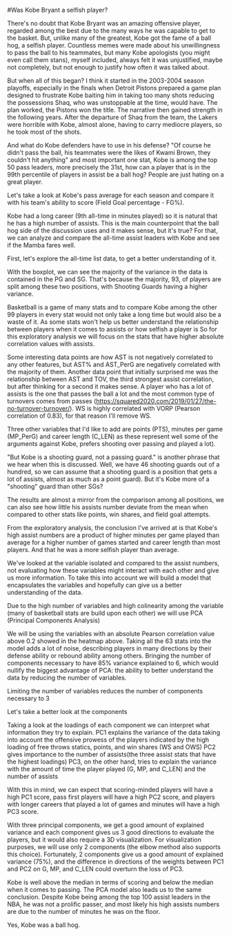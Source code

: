 #Was Kobe Bryant a selfish player?


There's no doubt that Kobe Bryant was an amazing offensive player, regarded among the best due to the many ways he was capable to get to the basket. But, unlike many of the greatest, Kobe got the fame of a ball hog, a selfish player. Countless memes were made about his unwillingness to pass the ball to his teammates, but many Kobe apologists (you might even call them stans), myself included, always felt it was unjustified, maybe not completely, but not enough to justify how often it was talked about.

But when all of this began? I think it started in the 2003-2004 season playoffs, especially in the finals when Detroit Pistons prepared a game plan designed to frustrate Kobe baiting him in taking too many shots reducing the possessions Shaq, who was unstoppable at the time, would have. The plan worked, the Pistons won the title. The narrative then gained strength in the following years. After the departure of Shaq from the team, the Lakers were horrible with Kobe, almost alone, having to carry mediocre players, so he took most of the shots.

And what do Kobe defenders have to use in his defense? "Of course he didn't pass the ball, his teammates were the likes of Kwami Brown, they couldn't hit anything" and most important one stat, Kobe is among the top 50 pass leaders, more precisely the 31st, how can a player that is in the 99th percentile of players in assist be a ball hog? People are just hating on a great player.

Let's take a look at Kobe's pass average for each season and compare it with his team's ability to score (Field Goal percentage - FG%).

Kobe had a long career (9th all-time in minutes played) so it is natural that he has a high number of assists. This is the main counterpoint that the ball hog side of the discussion uses and it makes sense, but it's true? For that, we can analyze and compare the all-time assist leaders with Kobe and see if the Mamba fares well. 

First, let's explore the all-time list data, to get a better understanding of it.

With the boxplot, we can see the majority of the variance in the data is contained in the PG and SG. That's because the majority, 93, of players are split among these two positions, with Shooting Guards having a higher variance.

Basketball is a game of many stats and to compare Kobe among the other 99 players in every stat would not only take a long time but would also be a waste of it. As some stats won't help us better understand the relationship between players when it comes to assists or how selfish a player is So for this exploratory analysis we will focus on the stats that have higher absolute correlation values with assists.

Some interesting data points are how AST is not negatively correlated to any other features, but AST% and AST_PerG are negatively correlated with the majority of them. Another data point that initially surprised me was the relationship between AST and TOV, the third strongest assist correlation, but after thinking for a second it makes sense. A player who has a lot of assists is the one that passes the ball a lot and the most common type of turnovers comes from passes (https://squared2020.com/2019/01/27/the-no-turnover-turnover/).  WS is highly correlated with VORP (Pearson correlation of 0.83), for that reason I'll remove WS.

Three other variables that I'd like to add are points (PTS), minutes per game (MP_PerG) and career length (C_LEN) as these represent well some of the arguments against Kobe, prefers shooting over passing and played a lot).


"But Kobe is a shooting guard, not a passing guard." is another phrase that we hear when this is discussed. Well, we have 46 shooting guards out of a hundred, so we can assume that a shooting guard is a position that gets a lot of assists, almost as much as a point guard). But it's Kobe more of a "shooting" guard than other SGs?


The results are almost a mirror from the comparison among all positions, we can also see how little his assists number deviate from the mean when compared to other stats like points, win shares, and field goal attempts.

From the exploratory analysis, the conclusion I've arrived at is that Kobe's high assist numbers are a product of higher minutes per game played than average for a higher number of games started and career length than most players. And that he was a more selfish player than average.


We've looked at the variable isolated and compared to the assist numbers, not evaluating how these variables might interact with each other and give us more information. To take this into account we will build a model that encapsulates the variables and hopefully can give us a better understanding of the data.


Due to the high number of variables and high colinearity among the variable (many of basketball stats are build upon each other) we will use PCA (Principal Components Analysis)

We will be using the variables with an absolute Pearson correlation value above 0.2 showed in the heatmap above. Taking all the 63 stats into the model adds a lot of noise, describing players in many directions by their defense ability or rebound ability among others. Bringing the number of components necessary to have 85% variance explained to 6, which would nullify the biggest advantage of PCA: the ability to better understand the data by reducing the number of variables.

Limiting the number of variables reduces the number of components necessary to 3


Let's take a better look at the components




Taking a look at the loadings of each component we can interpret what information they try to explain. PC1 explains the variance of the data taking into account the offensive prowess of the players indicated by the high loading of free throws statics, points, and win shares (WS and OWS) PC2 gives importance to the number of assists(the three assist stats that have the highest loadings) PC3, on the other hand, tries to explain the variance with the amount of time the player played (G, MP, and C_LEN) and the number of assists

With this in mind, we can expect that scoring-minded players will have a high PC1 score, pass first players will have a high PC2 score, and players with longer careers that played a lot of games and minutes will have a high PC3 score.

With three principal components, we get a good amount of explained variance and each component gives us 3 good directions to evaluate the players, but it would also require a 3D visualization. For visualization purposes, we will use only 2 components (the elbow method also supports this choice). Fortunately, 2 components give us a good amount of explained variance (75%), and the difference in directions of the weights between PC1 and PC2 on G, MP, and C_LEN could overturn the loss of PC3.

Kobe is well above the median in terms of scoring and below the median when it comes to passing. The PCA model also leads us to the same conclusion. Despite Kobe being among the top 100 assist leaders in the NBA, he was not a prolific passer, and most likely his high assists numbers are due to the number of minutes he was on the floor. 

Yes, Kobe was a ball hog.


